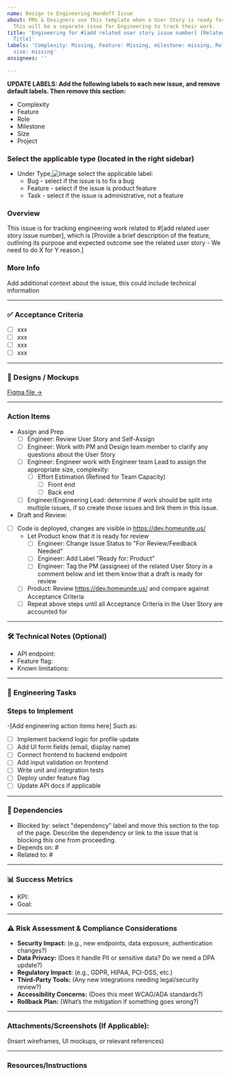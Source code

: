 ```yaml
---
name: Design to Engineering Handoff Issue
about: PMs & Designers use this template when a User Story is ready for Engineering.
  This will be a separate issue for Engineering to track their work.
title: 'Engineering for #[add related user story issue number] [Related User Story
  Title]'
labels: 'Complexity: Missing, Feature: Missing, milestone: missing, Role: missing,
  size: missing'
assignees: ''

---
```


**UPDATE LABELS: Add the following labels to each new issue, and remove default labels. Then remove this section:**
* Complexity
* Feature
* Role
* Milestone
* Size
* Project 
### Select the applicable type (located in the right sidebar)
- Under Type,![image](https://github.com/user-attachments/assets/aaf85aa9-ac24-41c7-aac5-e0fd10a3f5de)
 select the applicable label:
   - Bug - select if the issue is to fix a bug
   - Feature - select if the issue is product feature
   - Task - select if the issue is administrative, not a feature
 
### Overview
This issue is for tracking engineering work related to #[add related user story issue number], which is [Provide a brief description of the feature, outlining its purpose and expected outcome see the related user story - We need to do X for Y reason.]

### More Info
Add additional context about the issue, this could include technical information

---

### ✅ Acceptance Criteria

<!-- List of clear, testable criteria. Use checkboxes. -->

- [ ] xxx
- [ ] xxx
- [ ] xxx
- [ ] xxx

---

### 🎨 Designs / Mockups

<!-- Link to Figma files, screenshots, or attach mockups -->

[Figma file →](#)

---

### Action Items
- Assign and Prep
  - [ ] Engineer: Review User Story and Self-Assign
  - [ ] Engineer: Work with PM and Design team member to clarify any questions about the User Story
  - [ ] Engineer: Engineer work with Engineer team Lead to assign the appropriate size, complexity:
      - [ ] Effort Estimation (Refined for Team Capacity)
          - [ ] Front end
          - [ ] Back end
  - [ ] Engineer/Engineering Lead: determine if work should be split into multiple issues, if so create those issues and link them in this issue.
- Draft and Review:
- [ ] Code is deployed, changes are visible in https://dev.homeunite.us/
   - Let Product know that it is ready for review
      - [ ] Engineer: Change Issue Status to "For Review/Feedback Needed"
      - [ ] Engineer: Add Label "Ready for: Product"
      - [ ] Engineer: Tag the PM (assignee) of the related User Story in a comment below and let them know that a draft is ready for review
   - [ ] Product: Review https://dev.homeunite.us/ and compare against Acceptance Criteria
   - [ ] Repeat above steps until all Acceptance Criteria in the User Story are accounted for
 
---

### 🛠 Technical Notes (Optional)

<!-- Notes from tech/engineering about approach, flags, dependencies, etc. -->

- API endpoint: 
- Feature flag: 
- Known limitations: 

---

### 🔧 Engineering Tasks

<!-- Actionable dev steps for implementation. Include backend, frontend, tests, etc. -->
### Steps to Implement 
-[Add engineering action items here] Such as:
- [ ] Implement backend logic for profile update
- [ ] Add UI form fields (email, display name)
- [ ] Connect frontend to backend endpoint
- [ ] Add input validation on frontend
- [ ] Write unit and integration tests
- [ ] Deploy under feature flag
- [ ] Update API docs if applicable

---

### 🔗 Dependencies

<!-- List any related issues, blockers, or required assets -->

- Blocked by: select "dependency" label and move this section to the top of the page.  Describe the dependency or link to the issue that is blocking this one from proceeding.
- Depends on: #
- Related to: #

---

### 📊 Success Metrics

<!-- Define how we measure if this feature is successful -->

- KPI: 
- Goal: 

---
### ⚠️ Risk Assessment & Compliance Considerations

- **Security Impact:** (e.g., new endpoints, data exposure, authentication changes?)
- **Data Privacy:** (Does it handle PII or sensitive data? Do we need a DPA update?)
- **Regulatory Impact:** (e.g., GDPR, HIPAA, PCI-DSS, etc.)
- **Third-Party Tools:** (Any new integrations needing legal/security review?)
- **Accessibility Concerns:** (Does this meet WCAG/ADA standards?)
- **Rollback Plan:** (What’s the mitigation if something goes wrong?)
---

### Attachments/Screenshots (If Applicable):
(Insert wireframes, UI mockups, or relevant references)

---

### Resources/Instructions
